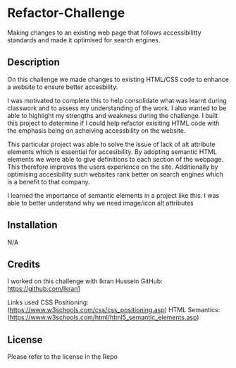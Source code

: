 # Refactor-Challenge

Making changes to an existing web page that follows accessibilitty standards and made it optimised for search engines.

## Description

On this challenge we made changes to existing HTML/CSS code to enhance a website to ensure better accesbility.

I was motivated to complete this to help consolidate what was learnt during classwork and to assess my understanding of the work. I also wanted to be able to highlight my strengths and weakness during the challenge.
I built this project to determine if I could help refactor exisiting HTML code with the emphasis being on acheiving accessbility on the website.

This particular project was able to solve the issue of lack of alt attribute elements which is essential for accesibility. By adopting semantic HTML elements we were able to give definitions to each section of the webpage. This therefore improves the users experience on the site. Additionally by optimising accesibility such websites rank better on search engines which is a benefit to that company.

I learned the importance of semantic elements in a project like this. I was able to better understand why we need image/icon alt attributes

## Installation

N/A

## Credits

I worked on this challenge with Ikran Hussein
GitHub: https://github.com/Ikran1

Links used
CSS Positioning: (https://www.w3schools.com/css/css_positioning.asp)
HTML Semantics: (https://www.w3schools.com/html/html5_semantic_elements.asp)

## License

Please refer to the license in the Repo
